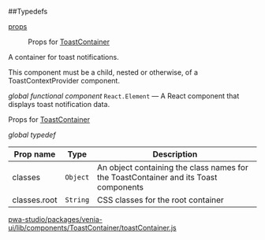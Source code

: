##Typedefs

<dl>
<dt><a href="#props">props</a></dt>
<dd>

Props for [ToastContainer](#ToastContainer)

</dd>
</dl>


A container for toast notifications.

This component must be a child, nested or otherwise, of a
ToastContextProvider component.

*global* *functional component*
`React.Element` — A React component that displays toast notification data.

Props for [ToastContainer](#ToastContainer)

*global* *typedef*

| Prop name | Type | Description |
| --- | --- | --- |
| classes | `Object` | An object containing the class names for the   ToastContainer and its Toast components |
| classes.root | `String` | CSS classes for the root container |



[pwa-studio/packages/venia-ui/lib/components/ToastContainer/toastContainer.js](https://github.com/magento/pwa-studio/blob/develop/packages/venia-ui/lib/components/ToastContainer/toastContainer.js)